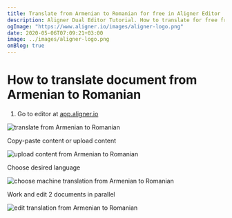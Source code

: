 ```yaml
---
title: Translate from Armenian to Romanian for free in Aligner Editor
description: Aligner Dual Editor Tutorial. How to translate for free from Armenian to Romanian. Aligner is multilingual document management platform. 
ogImage: "https://www.aligner.io/images/aligner-logo.png"
date: 2020-05-06T07:09:21+03:00
image: ../images/aligner-logo.png
onBlog: true
---
```


# How to translate document from Armenian to Romanian

1. Go to editor at [app.aligner.io](https://app.aligner.io "Aligner App web page")

![translate from Armenian to Romanian](../aligner-blank-editor.png "translate from Armenian to Romanian")

Copy-paste content or upload content

![upload content from Armenian to Romanian](../aligner-uploaded-document.png "upload content from Armenian to Romanian")

Choose desired language

![choose machine translation from Armenian to Romanian](../aligner-language-dropdown.png "choose machine translation from Armenian to Romanian")

Work and edit 2 documents in parallel

![edit translation from Armenian to Romanian](../aligner-double-sitded-editor.png "edit translation from Armenian to Romanian")

